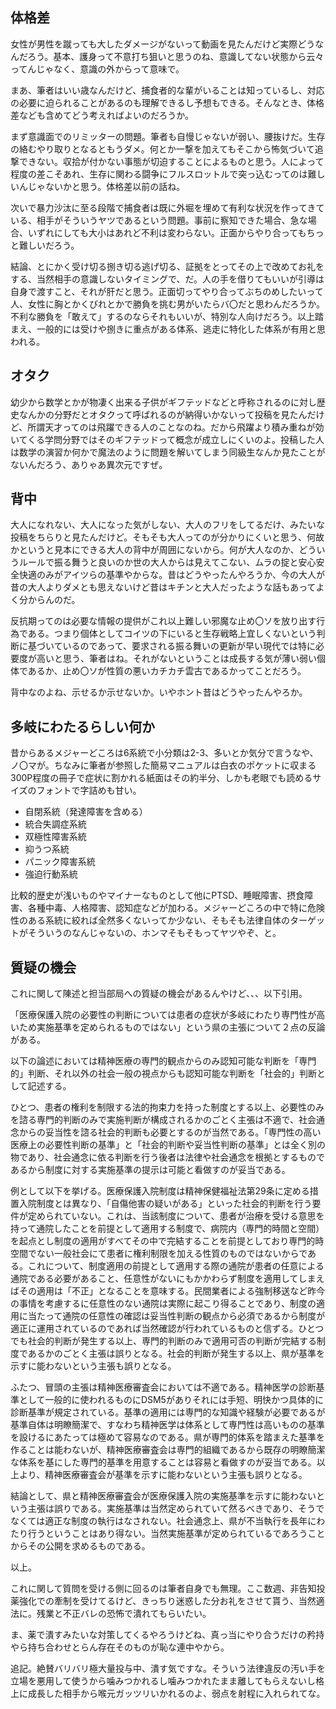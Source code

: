 ﻿## 体格差

女性が男性を蹴っても大したダメージがないって動画を見たんだけど実際どうなんだろう。基本、護身って不意打ち狙いと思うのね、意識してない状態から云々ってんじゃなく、意識の外からって意味で。

まあ、筆者はいい歳なんだけど、捕食者的な輩がいることは知っているし、対応の必要に迫られることがあるのも理解できるし予想もできる。そんなとき、体格差なども含めてどう考えればよいのだろうか。

まず意識面でのリミッターの問題。筆者も自慢じゃないが弱い、腰抜けだ。生存の絡むやり取りとなるともうダメ。何とか一撃を加えてもそこから怖気づいて追撃できない。収拾が付かない事態が切迫することによるものと思う。人によって程度の差こそあれ、生存に関わる闘争にフルスロットルで突っ込むってのは難しいんじゃないかと思う。体格差以前の話ね。

次いで暴力沙汰に至る段階で捕食者は既に外堀を埋めて有利な状況を作ってきている、相手がそういうヤツであるという問題。事前に察知できた場合、急な場合、いずれにしても大小はあれど不利は変わらない。正面からやり合ってもちっと難しいだろう。

結論、とにかく受け切る捌き切る逃げ切る、証拠をとってその上で改めてお礼をする、当然相手の意識しないタイミングで、だ。人の手を借りてもいいが引導は自身で渡すこと、それが肝だと思う。正面切ってやり合ってぶちのめしたいって人、女性に胸とかくびれとかで勝負を挑む男がいたらバ〇だと思わんだろうか。不利な勝負を「敢えて」するのならそれもいいが、特別な人向けだろう。以上踏まえ、一般的には受けや捌きに重点がある体系、逃走に特化した体系が有用と思われる。


## オタク

幼少から数学とかが物凄く出来る子供がギフテッドなどと呼称されるのに対し歴史なんかの分野だとオタクって呼ばれるのが納得いかないって投稿を見たんだけど、所謂天才ってのは飛躍できる人のことなのね。だから飛躍より積み重ねが効いてくる学問分野ではそのギフテッドって概念が成立しにくいのよ。投稿した人は数学の演習か何かで魔法のように問題を解いてしまう同級生なんか見たことがないんだろう、ありゃあ異次元ですぜ。


## 背中

大人になれない、大人になった気がしない、大人のフリをしてるだけ、みたいな投稿をちらりと見たんだけど。そもそも大人ってのが分かりにくいと思う、何故かというと見本にできる大人の背中が周囲にないから。何が大人なのか、どういうルールで振る舞うと良いのか世の大人からは見えてこない、ムラの掟と安心安全快適のみがアイツらの基準やからな。昔はどうやったんやろうか、今の大人が昔の大人よりダメとも思えないけど昔はキチンと大人だったような話もあってよく分からんのだ。

反抗期ってのは必要な情報の提供がこれ以上難しい邪魔な止め〇ソを放り出す行為である。つまり個体としてコイツの下にいると生存戦略上宜しくないという判断に基づいているのであって、要求される振る舞いの更新が早い現代では特に必要度が高いと思う、筆者はね。それがないということは成長する気が薄い弱い個体であるか、止め〇ソが性質の悪いカチカチ雲古であるかってことだろう。

背中なのよね、示せるか示せないか。いやホント昔はどうやったんやろか。


## 多岐にわたるらしい何か

昔からあるメジャーどころは6系統で小分類は2-3、多いとか気分で言うなや、ノ〇マが。ちなみに筆者が参照した簡易マニュアルは白衣のポケットに収まる300P程度の冊子で症状に割かれる紙面はその約半分、しかも老眼でも読めるサイズのフォントで字詰めも甘い。

- 自閉系統（発達障害を含める）
- 統合失調症系統
- 双極性障害系統
- 抑うつ系統
- パニック障害系統
- 強迫行動系統

比較的歴史が浅いものやマイナーなものとして他にPTSD、睡眠障害、摂食障害、各種中毒、人格障害、認知症などが加わる。メジャーどころの中で特に危険性のある系統に絞れば全然多くないってか少ない、そもそも法律自体のターゲットがそういうのなんじゃないの、ホンマそもそもってヤツやぞ、と。


## 質疑の機会

これに関して陳述と担当部局への質疑の機会があるんやけど、、、以下引用。

「医療保護入院の必要性の判断については患者の症状が多岐にわたり専門性が高いため実施基準を定められるものではない」という県の主張について２点の反論がある。

以下の論述においては精神医療の専門的観点からのみ認知可能な判断を「専門的」判断、それ以外の社会一般の視点からも認知可能な判断を「社会的」判断として記述する。

ひとつ、患者の権利を制限する法的拘束力を持った制度とする以上、必要性のみを諮る専門的判断のみで実施判断が構成されるかのごとく主張は不適で、社会通念からの妥当性を諮る社会的判断も必要とするのが当然である。「専門性の高い医療上の必要性判断の基準」と「社会的判断や妥当性判断の基準」とは全く別の物であり、社会通念に依る判断を行う後者は法律や社会通念を根拠とするものであるから制度に対する実施基準の提示は可能と看做すのが妥当である。

例として以下を挙げる。医療保護入院制度は精神保健福祉法第29条に定める措置入院制度とは異なり、「自傷他害の疑いがある」といった社会的判断を行う要件が定められていない。これは、当該制度について、患者が治療を受ける意思を持って通院したことを前提として適用する制度で、病院内（専門的時間と空間）を起点とし制度の適用がすべてその中で完結することを前提としており専門的時空間でない一般社会にて患者に権利制限を加える性質のものではないからである。これについて、制度適用の前提として適用する際の通院が患者の任意による通院である必要があること、任意性がないにもかかわらず制度を適用してしまえばその適用は「不正」となることを意味する。民間業者による強制移送など昨今の事情を考慮するに任意性のない通院は実際に起こり得ることであり、制度の適用に当たって通院の任意性の確認は妥当性判断の観点から必須であるから制度が適正に運用されているのであれば当然確認が行われているものと信ずる。ひとつでも社会的判断が発生する以上、専門的判断のみで適用可否の判断が完結する制度であるかのごとく主張は誤りとなる。社会的判断が発生する以上、県が基準を示すに能わないという主張も誤りとなる。

ふたつ、冒頭の主張は精神医療審査会においては不適である。精神医学の診断基準として一般的に使われるものにDSM5がありそれには手短、明快かつ具体的に診断基準が規定されている。基準の適用には専門的な知識や経験が必要であるが基準自体は明瞭簡潔で、すなわち精神医学は体系として専門性は高いものの基準を設けるにあたっては極めて容易なのである。県が専門的体系を踏まえた基準を作ることは能わないが、精神医療審査会は専門的組織であるから既存の明瞭簡潔な体系を基にした専門的基準を用意することは容易と看做すのが妥当である。以上より、精神医療審査会が基準を示すに能わないという主張も誤りとなる。

結論として、県と精神医療審査会が医療保護入院の実施基準を示すに能わないという主張は誤りである。実施基準は当然定められていて然るべきであり、そうでなくては適正な制度の執行はなされない。社会通念上、県が不当執行を長年にわたり行うということはあり得ない。当然実施基準が定められているであろうことからその公開を求めるものである。

以上。

これに関して質問を受ける側に回るのは筆者自身でも無理。ここ数週、非告知投薬強化での牽制を受けてるけど、きっちり迷惑した分お礼をさせて貰う、当然適法に。残業と不正バレの恐怖で潰れてもらいたい。

ま、薬で潰すみたいな対策してくるやろうけどね、真っ当にやり合うだけの矜持やら持ち合わせとらん存在そのものが恥な連中やから。

追記。絶賛バリバリ極大量投与中、潰す気ですな。そういう法律違反の汚い手を立場を悪用して使うから噛みつかれるし噛みつかれたまま離してもらえないし格上に成長した相手から喉元ガッツリいかれるのよ、弱点を射程に入れられてな。
